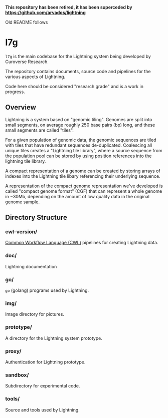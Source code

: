 **This repository has been retired, it has been superceded by https://github.com/arvados/lightning**

Old README follows

l7g
===

`l7g` is the main codebase for the Lightning system being developed
by Curoverse Research.

The repository contains documents, source code and pipelines for
the various aspects of Lightning.

Code here should be considered "research grade" and is a work in progress.

Overview
---

Lightning is a system based on "genomic tiling".
Genomes are split into small segments, on average roughly 250 base pairs (bp) long,
and these small segments are called "tiles".

For a given population of genomic data, the genomic sequences are tiled with
tiles that have redundant sequences de-duplicated.
Coalescing all unique tiles creates a "Lightning tile library", where a source sequence
from the population pool can be stored by using position references into the
lightning tile library.

A compact representation of a genome can be created by storing arrays of
indexes into the Lightning tile libary referencing their underlying sequence.

A representation of the compact genome representation we've developed is called
"compact genome format" (CGF) that can represent a whole genome in ~30Mb, depending
on the amount of low quality data in the original genome sample.


Directory Structure
---

### cwl-version/

[Common Workflow Language (CWL)](https://github.com/common-workflow-language/common-workflow-language) pipelines
for creating Lightning data.

### doc/

Lightning documentation

### go/

`go` (golang) programs used by Lightning.

### img/

Image directory for pictures.

### prototype/

A directory for the Lightning system prototype.

### proxy/

Authentication for Lightning prototype.

### sandbox/

Subdirectory for experimental code.

### tools/

Source and tools used by Lightning.
